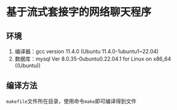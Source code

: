 # 基于流式套接字的网络聊天程序

## 环境

1. 编译器：gcc version 11.4.0 (Ubuntu 11.4.0-1ubuntu1~22.04)
2. 数据库：mysql  Ver 8.0.35-0ubuntu0.22.04.1 for Linux on x86_64 ((Ubuntu))

## 编译方法

`makefile`文件所在目录，使用命令`make`即可编译得到文件